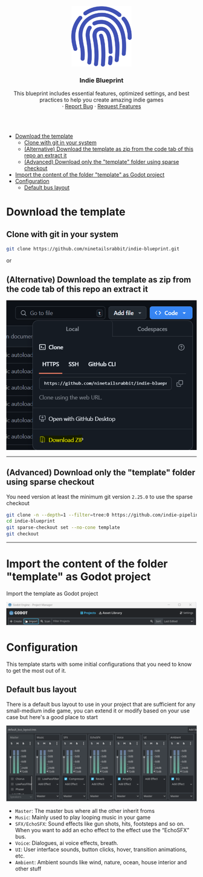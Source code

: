 <div align="center">
	<img src="template/icon.svg" alt="Logo" width="160" height="160">

<h3 align="center">Indie Blueprint</h3>

  <p align="center">
	This blueprint includes essential features, optimized settings, and best practices to help you create amazing indie games
	<br />
	·
	<a href="https://github.com/indie-pipeline/indie-blueprint/issues/new?assignees=ninetailsrabbit&labels=%F0%9F%90%9B+bug&projects=&template=bug_report.md&title=">Report Bug</a>
	·
	<a href="https://github.com/indie-pipeline/indie-blueprint/issues/new?assignees=ninetailsrabbit&labels=%E2%AD%90+feature&projects=&template=feature_request.md&title=">Request Features</a>
  </p>
</div>

<br>
<br>

- [Download the template](#download-the-template)
	- [Clone with git in your system](#clone-with-git-in-your-system)
	- [(Alternative) Download the template as zip from the code tab of this repo an extract it](#alternative-download-the-template-as-zip-from-the-code-tab-of-this-repo-an-extract-it)
	- [(Advanced) Download only the "template" folder using sparse checkout](#advanced-download-only-the-template-folder-using-sparse-checkout)
- [Import the content of the folder "template" as Godot project](#import-the-content-of-the-folder-template-as-godot-project)
- [Configuration](#configuration)
	- [Default bus layout](#default-bus-layout)

# Download the template

## Clone with git in your system

```bash
git clone https://github.com/ninetailsrabbit/indie-blueprint.git
```

or

## (Alternative) Download the template as zip from the code tab of this repo an extract it

![download_as_zip](images/download_zip.png)

---

## (Advanced) Download only the "template" folder using sparse checkout

You need version at least the minimum git version `2.25.0` to use the sparse checkout

```bash
git clone -n --depth=1 --filter=tree:0 https://github.com/indie-pipeline/indie-blueprint
cd indie-blueprint
git sparse-checkout set --no-cone template
git checkout

```

---

# Import the content of the folder "template" as Godot project

Import the template as Godot project

![import_godot_project](images/import_godot.png)

# Configuration

This template starts with some initial configurations that you need to know to get the most out of it.

## Default bus layout

There is a default bus layout to use in your project that are sufficient for any small-medium indie game, you can extend it or modify based on your use case but here's a good place to start

![bus_layout](images/bus_layout.png)

- `Master`: The master bus where all the other inherit froms
- `Music`: Mainly used to play looping music in your game
- `SFX/EchoSFX`: Sound effects like gun shots, hits, footsteps and so on. When you want to add an echo effect to the effect use the “EchoSFX” bus.
- `Voice`: Dialogues, ai voice effects, breath.
- `UI`: User interface sounds, button clicks, hover, transition animations, etc.
- `Ambient`: Ambient sounds like wind, nature, ocean, house interior and other stuff
